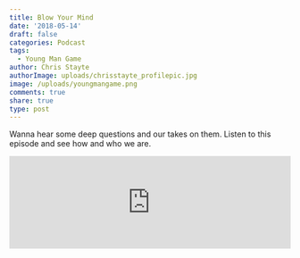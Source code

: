 ```yaml
---
title: Blow Your Mind
date: '2018-05-14'
draft: false
categories: Podcast
tags:
  - Young Man Game
author: Chris Stayte
authorImage: uploads/chrisstayte_profilepic.jpg
image: /uploads/youngmangame.png
comments: true
share: true
type: post
---
```

Wanna hear some deep questions and our takes on them. Listen to this episode and see how and who we are.

<iframe width="100%" height="166" scrolling="no" frameborder="no" src="https://w.soundcloud.com/player/?url=https%3A//api.soundcloud.com/tracks/444105210&amp;color=ff5500"></iframe>
